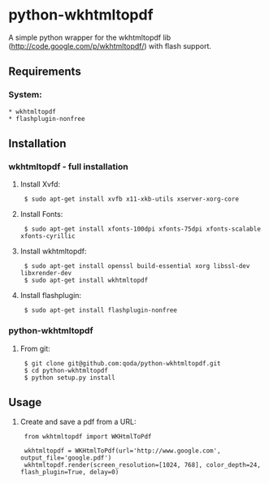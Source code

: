 # python-wkhtmltopdf

A simple python wrapper for the wkhtmltopdf lib (http://code.google.com/p/wkhtmltopdf/) with flash support.

## Requirements

### System:
    
    * wkhtmltopdf
    * flashplugin-nonfree

## Installation

### wkhtmltopdf - full installation

1. Install Xvfd:

        $ sudo apt-get install xvfb x11-xkb-utils xserver-xorg-core
    
2. Install Fonts:

        $ sudo apt-get install xfonts-100dpi xfonts-75dpi xfonts-scalable xfonts-cyrillic
    
3. Install wkhtmltopdf:

        $ sudo apt-get install openssl build-essential xorg libssl-dev libxrender-dev
        $ sudo apt-get install wkhtmltopdf
    
4. Install flashplugin:

        $ sudo apt-get install flashplugin-nonfree

### python-wkhtmltopdf

1. From git:

        $ git clone git@github.com:qoda/python-wkhtmltopdf.git
        $ cd python-wkhtmltopdf
        $ python setup.py install

## Usage

1. Create and save a pdf from a URL:

        from wkhtmltopdf import WKHtmlToPdf
    
        wkhtmltopdf = WKHtmlToPdf(url='http://www.google.com', output_file='google.pdf')
        wkhtmltopdf.render(screen_resolution=[1024, 768], color_depth=24, flash_plugin=True, delay=0)
    
